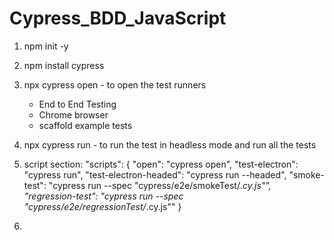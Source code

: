 # Cypress_BDD_JavaScript

1. npm init -y
2. npm install cypress
3. npx cypress open - to open the test runners
    - End to End Testing
    - Chrome browser
    - scaffold example tests

4. npx cypress run -  to run the test in headless mode and run all the tests
5. script section:
        "scripts": {
            "open": "cypress open",
            "test-electron": "cypress run",
            "test-electron-headed": "cypress run --headed",
            "smoke-test": "cypress run --spec \"cypress/e2e/smokeTest/*.cy.js\"",
            "regression-test": "cypress run --spec \"cypress/e2e/regressionTest/*.cy.js\""
        }
6. 